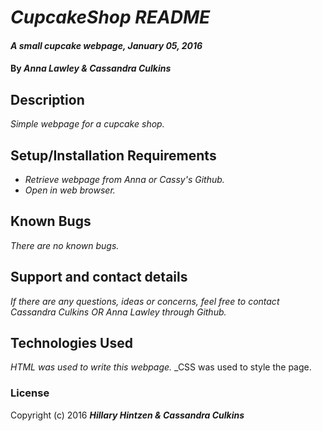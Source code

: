 # _CupcakeShop README_

#### _A small cupcake webpage, January 05, 2016_

#### By _**Anna Lawley & Cassandra Culkins**_

## Description

_Simple webpage for a cupcake shop._

## Setup/Installation Requirements

* _Retrieve webpage from Anna or Cassy's Github._
* _Open in web browser._

## Known Bugs

_There are no known bugs._

## Support and contact details

_If there are any questions, ideas or concerns, feel free to contact Cassandra Culkins OR Anna Lawley through Github._

## Technologies Used

_HTML was used to write this webpage._
_CSS was used to style the page.

### License

Copyright (c) 2016 **_Hillary Hintzen & Cassandra Culkins_**
